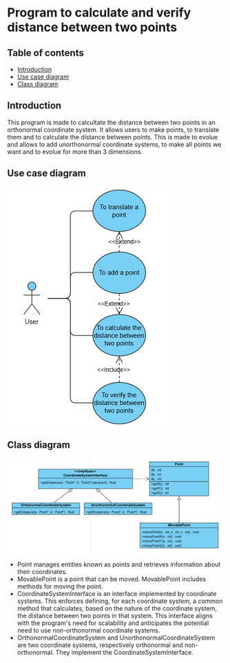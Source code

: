 # Program to calculate and verify distance between two points
## Table of contents
- [Introduction](#introduction)
- [Use case diagram](#use-case-diagram)
- [Class diagram](#class-diagram)
## Introduction
This program is made to calcultate the distance between two points in an orthonormal coordinate system. It allows users to make points, to translate them and to calculate the distance between points.
This is made to evolue and allows to add unorthonormal coordinate systems, to make all points we want and to evolue for more than 3 dimensions.
## Use case diagram
![UML use case diagram](usecasediagram.png)
## Class diagram
![UML class diagram](classdiagram.png)
- Point manages entities known as points and retrieves information about their coordinates.
- MovablePoint is a point that can be moved. MovablePoint includes methods for moving the point.
- CoordinateSystemInterface is an interface implemented by coordinate systems. This enforces defining, for each coordinate system, a common method that calculates, based on the nature of the coordinate system, the distance between two points in that system. This interface aligns with the program's need for scalability and anticipates the potential need to use non-orthonormal coordinate systems.
- OrthonormalCoordinateSystem and UnorthonormalCoordinateSystem are two coordinate systems, respectively orthonormal and non-orthonormal. They implement the CoordinateSystemInterface.
